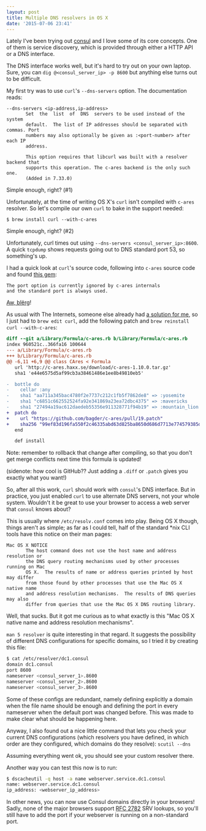 ```yaml
---
layout: post
title: Multiple DNS resolvers in OS X
date: '2015-07-06 23:41'
---
```


Lately I've been trying out [consul](https://consul.io) and I love some of its core concepts. One of them is service discovery, which is provided through either a HTTP API or a DNS interface.

The DNS interface works well, but it's hard to try out on your own laptop. Sure, you can `dig @<consul_server_ip> -p 8600` but anything else turns out to be difficult.

My first try was to use `curl`'s `--dns-servers` option. The documentation reads:

```
--dns-servers <ip-address,ip-address>
       Set  the  list  of  DNS  servers to be used instead of the system
       default.  The list of IP addresses should be separated with commas. Port
       numbers may also optionally be given as :<port-number> after each IP
       address.

       This option requires that libcurl was built with a resolver backend that
       supports this operation. The c-ares backend is the only such one.
       (Added in 7.33.0)
```

Simple enough, right? (#1)

Unfortunately, at the time of writing OS X's `curl` isn't compiled with `c-ares` resolver. So let's compile our own `curl` to bake in the support needed:

`$ brew install curl --with-c-ares`

Simple enough, right? (#2)

Unfortunately, curl times out using `--dns-servers <consul_server_ip>:8600`. A quick `tcpdump` shows requests going out to DNS standard port 53, so something's up.

I had a quick look at `curl`'s source code, following into `c-ares` source code and found [this gem](https://github.com/bagder/c-ares/blob/e3b04e5a4796215d2483aba3cb75c72ba337ac14/ares_set_servers_csv.3#L37):

```
The port option is currently ignored by c-ares internals
and the standard port is always used.
```

[Aw, blërg](https://www.youtube.com/watch?v=4DuKPHXRLjA)!

As usual with The Internets, someone else already had [a solution for me](https://github.com/bagder/c-ares/pull/19), so I just had to `brew edit curl`, add the following patch and `brew reinstall curl --with-c-ares`:

```diff
diff --git a/Library/Formula/c-ares.rb b/Library/Formula/c-ares.rb
index 960521c..366fa16 100644
--- a/Library/Formula/c-ares.rb
+++ b/Library/Formula/c-ares.rb
@@ -6,11 +6,9 @@ class CAres < Formula
   url 'http://c-ares.haxx.se/download/c-ares-1.10.0.tar.gz'
   sha1 'e44e6575d5af99cb3a38461486e1ee8b49810eb5'

-  bottle do
-    cellar :any
-    sha1 "aa711a345bac4780f2e7737c212c1fb5f7862de8" => :yosemite
-    sha1 "c6851c662552524fa92e341869a23ea72dbc4375" => :mavericks
-    sha1 "27494a19ac612daedeb55356e911328771f94b19" => :mountain_lion
+  patch do
+    url "https://github.com/bagder/c-ares/pull/19.patch"
+    sha256 "99ef83d196fa550f2c46335abd63d825ba8650d686d7713e774579385d7c8998"
   end

   def install
```

Note: remember to rollback that change after compiling, so that you don't get merge conflicts next time this formula is updated!

(sidenote: how cool is GitHub?? Just adding a `.diff` or `.patch` gives you exactly what you want!)

So, after all this work, `curl` should work with `consul`'s DNS interface. But in practice, you just enabled `curl` to use alternate DNS servers, not your whole system. Wouldn't it be great to use your browser to access a web server that `consul` knows about?

This is usually where `/etc/resolv.conf` comes into play. Being OS X though, things aren't as simple; as far as I could tell, half of the standard \*nix CLI tools have this notice on their man pages:

```
Mac OS X NOTICE
       The host command does not use the host name and address resolution or
       the DNS query routing mechanisms used by other processes running on Mac
       OS X.  The results of name or address queries printed by host may differ
       from those found by other processes that use the Mac OS X native name
       and address resolution mechanisms.  The results of DNS queries may also
       differ from queries that use the Mac OS X DNS routing library.
```

Well, that sucks. But it got me curious as to what exactly is this "Mac OS X native name and address resolution mechanisms".

`man 5 resolver` is quite interesting in that regard. It suggests the possibility of different DNS configurations for specific domains, so I tried it
 by creating this file:

```bash
$ cat /etc/resolver/dc1.consul
domain dc1.consul
port 8600
nameserver <consul_server_1>.8600
nameserver <consul_server_2>.8600
nameserver <consul_server_3>.8600
```

Some of these configs are redundant, namely defining explicitly a domain when the file name should be enough and defining the port in every nameserver when the default port was changed before. This was made to make clear what should be happening here.

Anyway, I also found out a nice little command that lets you check your current DNS configurations (which resolvers you have defined, in which order are they configured, which domains do they resolve): `scutil --dns`

Assuming everything went ok, you should see your custom resolver there.

Another way you can test this now is to run:

```bash
$ dscacheutil -q host -a name webserver.service.dc1.consul
name: webserver.service.dc1.consul
ip_address: <webserver_ip_address>
```

In other news, you can now use Consul domains directly in your browsers! Sadly, none of the major browsers support [RFC 2782](https://tools.ietf.org/html/rfc2782) SRV lookups, so you'll still have to add the port if your webserver is running on a non-standard port.
